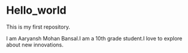 # Hello_world
This is my first repository.

I am Aaryansh Mohan Bansal.I am a 10th grade student.I love to explore about new innovations.

